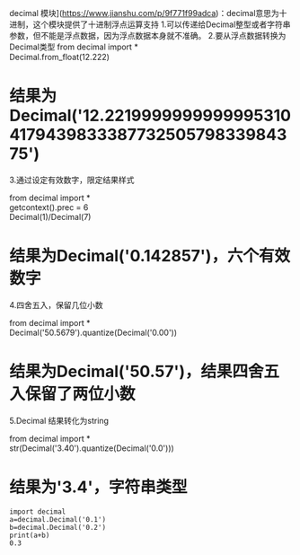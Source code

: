 decimal 模块](https://www.jianshu.com/p/9f771f99adca)：decimal意思为十进制，这个模块提供了十进制浮点运算支持
1.可以传递给Decimal整型或者字符串参数，但不能是浮点数据，因为浮点数据本身就不准确。
2.要从浮点数据转换为Decimal类型
from decimal import *  
Decimal.from_float(12.222)  
# 结果为Decimal('12.2219999999999995310417943983338773250579833984375')  

3.通过设定有效数字，限定结果样式

from decimal import *  
getcontext().prec = 6  
Decimal(1)/Decimal(7)  
# 结果为Decimal('0.142857')，六个有效数字  

4.四舍五入，保留几位小数

from decimal import *  
Decimal('50.5679').quantize(Decimal('0.00'))  
# 结果为Decimal('50.57')，结果四舍五入保留了两位小数  

5.Decimal 结果转化为string

from decimal import *  
str(Decimal('3.40').quantize(Decimal('0.0')))  
# 结果为'3.4'，字符串类型
	import decimal
	a=decimal.Decimal('0.1')
	b=decimal.Decimal('0.2')
	print(a+b)
	0.3